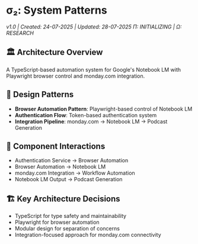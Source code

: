 # σ₂: System Patterns

_v1.0 | Created: 24-07-2025 | Updated: 28-07-2025_
_Π: INITIALIZING | Ω: RESEARCH_

## 🏛️ Architecture Overview

A TypeScript-based automation system for Google's Notebook LM with Playwright browser control and monday.com integration.

## 🧩 Design Patterns

- **Browser Automation Pattern**: Playwright-based control of Notebook LM
- **Authentication Flow**: Token-based authentication system
- **Integration Pipeline**: monday.com → Notebook LM → Podcast Generation

## 🔄 Component Interactions

- Authentication Service → Browser Automation
- Browser Automation → Notebook LM
- monday.com Integration → Workflow Automation
- Notebook LM Output → Podcast Generation

## 🏗️ Key Architecture Decisions

- TypeScript for type safety and maintainability
- Playwright for browser automation
- Modular design for separation of concerns
- Integration-focused approach for monday.com connectivity
